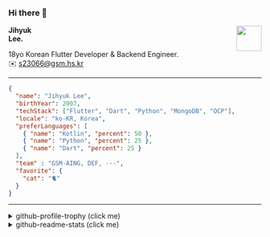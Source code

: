 ### Hi there 👋
<img src="https://github.githubassets.com/images/mona-loading-default.gif" width="50px" align="right">
</a>

**Jihyuk\
Lee.**

18yo Korean Flutter Developer & Backend Engineer.\
✉️ <s23066@gsm.hs.kr>

---

```json
{
  "name": "Jihyuk Lee",
  "birthYear": 2007,
  "techStack": ["Flutter", "Dart", "Python", "MongoDB", "OCP"],
  "locale": "ko-KR, Korea",
  "preferLanguages": [
    { "name": "Kotlin", "percent": 50 },
    { "name": "Python", "percent": 25 },
    { "name": "Dart", "percent": 25 }
  ],
  "team" : "GSM-AING, DEF, ···",
  "favorite": {
    "cat": "🐈"
  }
}
```
---
<details>
  <summary>github-profile-trophy (click me)</summary>
  
![](https://github-profile-trophy.vercel.app/?username=withJihyuk&row=1&column=8&theme=nord)
  
</details>
<details>
  <summary>github-readme-stats (click me)</summary>
  
<!--START_SECTION:waka-->
![Code Time](http://img.shields.io/badge/Code%20Time-578%20hrs%208%20mins-blue)

![Lines of code](https://img.shields.io/badge/%EC%A0%80%EB%8A%94%20%EC%97%AC%ED%83%9C%EA%B9%8C%EC%A7%80%20-467.0%20thousand%20%EC%A4%84%EC%9D%98%20%EC%BD%94%EB%93%9C%EB%A5%BC%20%EC%9E%91%EC%84%B1%ED%96%88%EC%96%B4%EC%9A%94.-blue)

**저는 아침형 인간이에요. 🐤** 

```text
🌞 아침                     323 commits         ████░░░░░░░░░░░░░░░░░░░░░   15.91 % 
🌆 낮　                     729 commits         █████████░░░░░░░░░░░░░░░░   35.91 % 
🌃 저녁                     734 commits         █████████░░░░░░░░░░░░░░░░   36.16 % 
🌙 밤　                     244 commits         ███░░░░░░░░░░░░░░░░░░░░░░   12.02 % 
```


📊 **저는 이번주를 이렇게 시간을 보냈어요.** 

```text
🕑︎ Timezone: Asia/Seoul

💬 프로그래밍 언어들: 
Kotlin                   2 hrs 23 mins       █████████████████████░░░░   84.75 % 
Python                   20 mins             ███░░░░░░░░░░░░░░░░░░░░░░   12.04 % 
Java                     2 mins              ░░░░░░░░░░░░░░░░░░░░░░░░░   01.28 % 
GitIgnore file           1 min               ░░░░░░░░░░░░░░░░░░░░░░░░░   01.12 % 
Text                     0 secs              ░░░░░░░░░░░░░░░░░░░░░░░░░   00.44 % 

🔥 에디터들: 
Android Studio           2 hrs 28 mins       ██████████████████████░░░   87.60 % 
VS Code                  21 mins             ███░░░░░░░░░░░░░░░░░░░░░░   12.40 % 

💻 운영 체제들: 
Mac                      2 hrs 49 mins       █████████████████████████   100.00 % 
```


 Last Updated on 03/12/2024 18:50:10 UTC
<!--END_SECTION:waka-->

</details>

</div>

